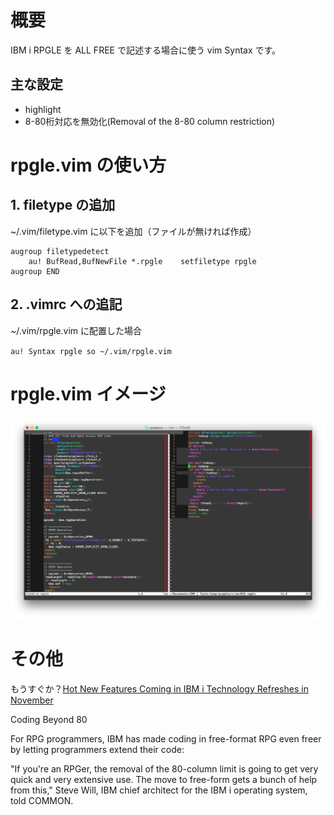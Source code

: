 # 概要
IBM i RPGLE を ALL FREE で記述する場合に使う vim Syntax です。
  
## 主な設定
* highlight
* 8-80桁対応を無効化(Removal of the 8-80 column restriction)


# rpgle.vim の使い方
## 1. filetype の追加
~/.vim/filetype.vim に以下を追加（ファイルが無ければ作成）
  
    augroup filetypedetect
    	au! BufRead,BufNewFile *.rpgle    setfiletype rpgle
    augroup END

## 2. .vimrc への追記
~/.vim/rpgle.vim に配置した場合
  
`au! Syntax rpgle so ~/.vim/rpgle.vim`
  
# rpgle.vim イメージ
![rpgleimage](https://github.com/maokit/ibmi-rpgle-alfree-vim/blob/master/RpgleImage.png)

# その他
もうすぐか？[Hot New Features Coming in IBM i Technology Refreshes in November][1]
  
[1]:https://connection.common.org/blogs/news/entry/hot_new_features_coming_in_ibm_i_technology_refreshes_in_november?lang=ja "COMMON"

Coding Beyond 80
 
For RPG programmers, IBM has made coding in free-format RPG even freer by letting programmers extend their code: 
 
"If you're an RPGer, the removal of the 80-column limit is going to get very quick and very extensive use. The move to free-form gets a bunch of help from this," Steve Will, IBM chief architect for the IBM i operating system, told COMMON. 
